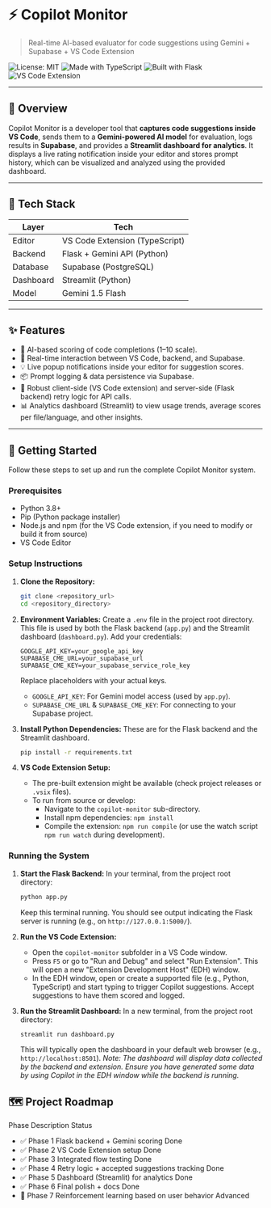 # ⚡ Copilot Monitor

> Real-time AI-based evaluator for code suggestions using Gemini + Supabase + VS Code Extension

![License: MIT](https://img.shields.io/badge/License-MIT-green.svg)
![Made with TypeScript](https://img.shields.io/badge/language-TypeScript-blue)
![Built with Flask](https://img.shields.io/badge/backend-Flask-red)
![VS Code Extension](https://img.shields.io/badge/editor-VSCode-purple)

---

## 🚀 Overview

Copilot Monitor is a developer tool that **captures code suggestions inside VS Code**, sends them to a **Gemini-powered AI model** for evaluation, logs results in **Supabase**, and provides a **Streamlit dashboard for analytics**.
It displays a live rating notification inside your editor and stores prompt history, which can be visualized and analyzed using the provided dashboard.

---

## 🧱 Tech Stack

| Layer     | Tech                        |
|-----------|-----------------------------|
| Editor    | VS Code Extension (TypeScript) |
| Backend   | Flask + Gemini API (Python) |
| Database  | Supabase (PostgreSQL)       |
| Dashboard | Streamlit (Python)          |
| Model     | Gemini 1.5 Flash            |

---

## ✨ Features

- 🧠 AI-based scoring of code completions (1–10 scale).
- 🔁 Real-time interaction between VS Code, backend, and Supabase.
- 💡 Live popup notifications inside your editor for suggestion scores.
- 📦 Prompt logging & data persistence via Supabase.
- 🔁 Robust client-side (VS Code extension) and server-side (Flask backend) retry logic for API calls.
- 📊 Analytics dashboard (Streamlit) to view usage trends, average scores per file/language, and other insights.

---

## 🏁 Getting Started

Follow these steps to set up and run the complete Copilot Monitor system.

### Prerequisites

- Python 3.8+
- Pip (Python package installer)
- Node.js and npm (for the VS Code extension, if you need to modify or build it from source)
- VS Code Editor

### Setup Instructions

1.  **Clone the Repository:**
    ```bash
    git clone <repository_url>
    cd <repository_directory>
    ```

2.  **Environment Variables:**
    Create a `.env` file in the project root directory. This file is used by both the Flask backend (`app.py`) and the Streamlit dashboard (`dashboard.py`). Add your credentials:
    ```dotenv
    GOOGLE_API_KEY=your_google_api_key
    SUPABASE_CME_URL=your_supabase_url
    SUPABASE_CME_KEY=your_supabase_service_role_key
    ```
    Replace placeholders with your actual keys.
    - `GOOGLE_API_KEY`: For Gemini model access (used by `app.py`).
    - `SUPABASE_CME_URL` & `SUPABASE_CME_KEY`: For connecting to your Supabase project.

3.  **Install Python Dependencies:**
    These are for the Flask backend and the Streamlit dashboard.
    ```bash
    pip install -r requirements.txt
    ```

4.  **VS Code Extension Setup:**
    - The pre-built extension might be available (check project releases or `.vsix` files).
    - To run from source or develop:
        - Navigate to the `copilot-monitor` sub-directory.
        - Install npm dependencies: `npm install`
        - Compile the extension: `npm run compile` (or use the watch script `npm run watch` during development).

### Running the System

1.  **Start the Flask Backend:**
    In your terminal, from the project root directory:
    ```bash
    python app.py
    ```
    Keep this terminal running. You should see output indicating the Flask server is running (e.g., on `http://127.0.0.1:5000/`).

2.  **Run the VS Code Extension:**
    - Open the `copilot-monitor` subfolder in a VS Code window.
    - Press `F5` or go to "Run and Debug" and select "Run Extension". This will open a new "Extension Development Host" (EDH) window.
    - In the EDH window, open or create a supported file (e.g., Python, TypeScript) and start typing to trigger Copilot suggestions. Accept suggestions to have them scored and logged.

3.  **Run the Streamlit Dashboard:**
    In a new terminal, from the project root directory:
    ```bash
    streamlit run dashboard.py
    ```
    This will typically open the dashboard in your default web browser (e.g., `http://localhost:8501`).
    *Note: The dashboard will display data collected by the backend and extension. Ensure you have generated some data by using Copilot in the EDH window while the backend is running.*


## 🗺 Project Roadmap

Phase	Description	Status
- ✅ Phase 1	Flask backend + Gemini scoring	Done
- ✅ Phase 2	VS Code Extension setup	Done
- ✅ Phase 3	Integrated flow testing	Done 
- ✅ Phase 4	Retry logic + accepted suggestions tracking	Done
- ✅ Phase 5	Dashboard (Streamlit) for analytics	Done
- ✅ Phase 6	Final polish + docs	Done
- 🚀 Phase 7	Reinforcement learning based on user behavior	Advanced

